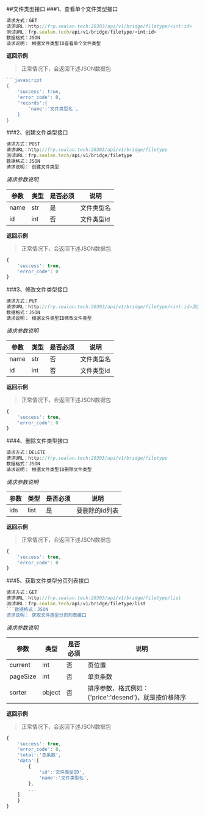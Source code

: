 ##文件类型接口
###1、查看单个文件类型接口
```javascript
请求方式：GET
请求URL：http://frp.sealan.tech:20303/api/v1/bridge/filetype/<int:id>
测试URL：frp.sealan.tech/api/v1/bridge/filetype/<int:id>
数据格式：JSON
请求说明： 根据文件类型ID查看单个文件类型
```
**返回示例**
> 正常情况下，会返回下述JSON数据包
```javascript
```javascript
{
	'success': true,
	'error_code': 0,
	'records':{
		'name':'文件类型名',
	}
}
```
###2、创建文件类型接口
```javascript
请求方式：POST
请求URL：http://frp.sealan.tech:20303/api/v1/bridge/filetype
测试URL：frp.sealan.tech/api/v1/bridge/filetype
数据格式：JSON
请求说明： 创建文件类型
```
*请求参数说明*

| 参数  | 类型   | 是否必须 | 说明        |
| ----- | ------ | -------- | ----------- |
|name|str|是|文件类型名|
|id|int|否|文件类型id|

**返回示例**
> 正常情况下，会返回下述JSON数据包
```javascript
{
	'success': true,
	'error_code': 0
}
```
###3、修改文件类型接口
```javascript
请求方式：PUT
请求URL：http://frp.sealan.tech:20303/api/v1/bridge/filetype/<int:id>测试URL：frp.sealan.tech/api/v1/bridge/filetype/<int:id>
数据格式：JSON
请求说明： 根据文件类型ID修改文件类型
```
*请求参数说明*

| 参数  | 类型   | 是否必须 | 说明        |
| ----- | ------ | -------- | ----------- |
|name|str|否|文件类型名|
|id|int|否|文件类型id|

**返回示例**
> 正常情况下，会返回下述JSON数据包
```javascript
{
	'success': true,
	'error_code': 0
}
```
###4、删除文件类型接口
```javascript
请求方式：DELETE
请求URL：http://frp.sealan.tech:20303/api/v1/bridge/filetype
数据格式：JSON
请求说明： 根据文件类型ID删除文件类型
```
*请求参数说明*

| 参数  | 类型   | 是否必须 | 说明        |
| ----- | ------ | -------- | ----------- |
|ids|list|是|要删除的id列表|
**返回示例**
> 正常情况下，会返回下述JSON数据包
```javascript
{
	'success': true,
	'error_code': 0
}
```
###5、获取文件类型分页列表接口
```javascript
请求方式：GET
请求URL：http://frp.sealan.tech:20303/api/v1/bridge/filetype/list
测试URL：frp.sealan.tech/api/v1/bridge/filetype/list
```数据格式：JSON
请求说明： 获取文件类型分页列表接口
```
*请求参数说明*

| 参数  | 类型   | 是否必须 | 说明        |
| ----- | ------ | -------- | ----------- |
|current|int|否|页位置|
|pageSize|int|否|单页条数|
|sorter|object|否|排序参数，格式例如：{'price':'desend'}，就是按价格降序|

**返回示例**
> 正常情况下，会返回下述JSON数据包
```javascript
{
	'success': true,
	'error_code': 0,
	'total':'总条数',
	'data':[
		{
			'id':'文件类型ID',
			'name':'文件类型名',
		},
		...
	]
	}
}
```
